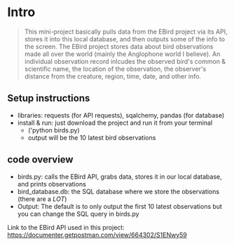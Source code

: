 # Intro
> This mini-project basically pulls data from the EBird project via its API, stores it into this local database, and then outputs some of the info to the screen. The EBird project stores data about bird observations made all over the world (mainly the Anglophone world I believe). An individual observation record inlcudes the observed bird's common & scientific name, the location of the observation, the observer's distance from the creature, region, time, date, and other info. 
## Setup instructions
* libraries: requests (for API requests), sqalchemy, pandas (for database)
* install & run: just download the project and run it from your terminal
  * ('python birds.py)
  * output will be the 10 latest bird observations
## code overview
* birds.py: calls the EBird API, grabs data, stores it in our local database, and prints observations
* bird_database.db: the SQL database where we store the observations (there are a *LOT*)
* Output: The default is to only output the first 10 latest observations but you can change the SQL query in birds.py

Link to the EBird API used in this project:
https://documenter.getpostman.com/view/664302/S1ENwy59
